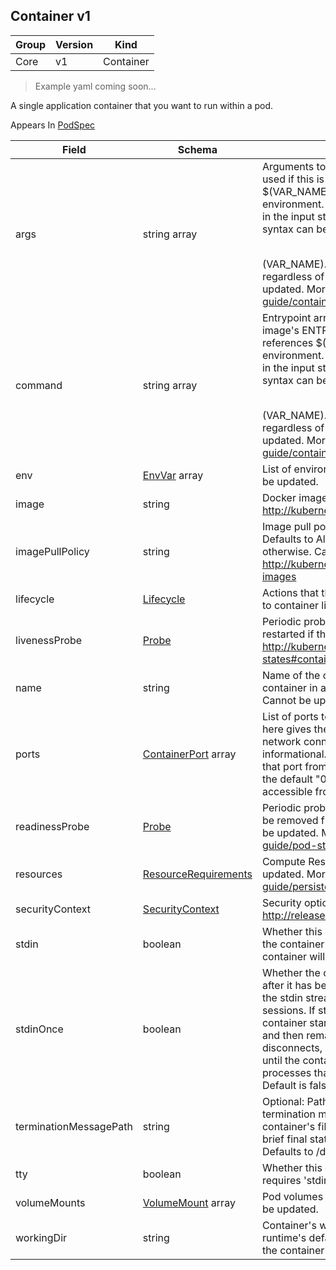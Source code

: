 ## Container v1

Group        | Version     | Kind
------------ | ---------- | -----------
Core | v1 | Container

> Example yaml coming soon...



A single application container that you want to run within a pod.

<aside class="notice">
Appears In  <a href="#podspec-v1">PodSpec</a> </aside>

Field        | Schema     | Description
------------ | ---------- | -----------
args | string array | Arguments to the entrypoint. The docker image's CMD is used if this is not provided. Variable references $(VAR_NAME) are expanded using the container's environment. If a variable cannot be resolved, the reference in the input string will be unchanged. The $(VAR_NAME) syntax can be escaped with a double $$, ie: $$(VAR_NAME). Escaped references will never be expanded, regardless of whether the variable exists or not. Cannot be updated. More info: http://kubernetes.io/docs/user-guide/containers#containers-and-commands
command | string array | Entrypoint array. Not executed within a shell. The docker image's ENTRYPOINT is used if this is not provided. Variable references $(VAR_NAME) are expanded using the container's environment. If a variable cannot be resolved, the reference in the input string will be unchanged. The $(VAR_NAME) syntax can be escaped with a double $$, ie: $$(VAR_NAME). Escaped references will never be expanded, regardless of whether the variable exists or not. Cannot be updated. More info: http://kubernetes.io/docs/user-guide/containers#containers-and-commands
env | [EnvVar](#envvar-v1) array | List of environment variables to set in the container. Cannot be updated.
image | string | Docker image name. More info: http://kubernetes.io/docs/user-guide/images
imagePullPolicy | string | Image pull policy. One of Always, Never, IfNotPresent. Defaults to Always if :latest tag is specified, or IfNotPresent otherwise. Cannot be updated. More info: http://kubernetes.io/docs/user-guide/images#updating-images
lifecycle | [Lifecycle](#lifecycle-v1) | Actions that the management system should take in response to container lifecycle events. Cannot be updated.
livenessProbe | [Probe](#probe-v1) | Periodic probe of container liveness. Container will be restarted if the probe fails. Cannot be updated. More info: http://kubernetes.io/docs/user-guide/pod-states#container-probes
name | string | Name of the container specified as a DNS_LABEL. Each container in a pod must have a unique name (DNS_LABEL). Cannot be updated.
ports | [ContainerPort](#containerport-v1) array | List of ports to expose from the container. Exposing a port here gives the system additional information about the network connections a container uses, but is primarily informational. Not specifying a port here DOES NOT prevent that port from being exposed. Any port which is listening on the default "0.0.0.0" address inside a container will be accessible from the network. Cannot be updated.
readinessProbe | [Probe](#probe-v1) | Periodic probe of container service readiness. Container will be removed from service endpoints if the probe fails. Cannot be updated. More info: http://kubernetes.io/docs/user-guide/pod-states#container-probes
resources | [ResourceRequirements](#resourcerequirements-v1) | Compute Resources required by this container. Cannot be updated. More info: http://kubernetes.io/docs/user-guide/persistent-volumes#resources
securityContext | [SecurityContext](#securitycontext-v1) | Security options the pod should run with. More info: http://releases.k8s.io/HEAD/docs/design/security_context.md
stdin | boolean | Whether this container should allocate a buffer for stdin in the container runtime. If this is not set, reads from stdin in the container will always result in EOF. Default is false.
stdinOnce | boolean | Whether the container runtime should close the stdin channel after it has been opened by a single attach. When stdin is true the stdin stream will remain open across multiple attach sessions. If stdinOnce is set to true, stdin is opened on container start, is empty until the first client attaches to stdin, and then remains open and accepts data until the client disconnects, at which time stdin is closed and remains closed until the container is restarted. If this flag is false, a container processes that reads from stdin will never receive an EOF. Default is false
terminationMessagePath | string | Optional: Path at which the file to which the container's termination message will be written is mounted into the container's filesystem. Message written is intended to be brief final status, such as an assertion failure message. Defaults to /dev/termination-log. Cannot be updated.
tty | boolean | Whether this container should allocate a TTY for itself, also requires 'stdin' to be true. Default is false.
volumeMounts | [VolumeMount](#volumemount-v1) array | Pod volumes to mount into the container's filesystem. Cannot be updated.
workingDir | string | Container's working directory. If not specified, the container runtime's default will be used, which might be configured in the container image. Cannot be updated.


